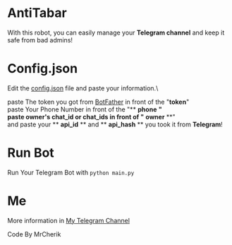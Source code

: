 # AntiTabar

With this robot, you can easily manage your **Telegram channel** and keep it safe from bad admins!



# Config.json

Edit the [config.json](https://github.com/KhodeCherik/AntiTabar/blob/main/config.json) file and paste your information.\

paste The token you got from [BotFather](https://t.me/BotFather) in front of the "**__token__**"\
paste Your Phone Number in front of the "** __phone__ **"\
paste owner's chat_id or chat_ids in front of "** __owner__ **"\
and paste your ** __api_id__ ** and ** __api_hash__ ** you took it from **Telegram**!


# Run Bot

Run Your Telegram Bot with
``` python main.py ```



# Me

More information in [My Telegram Channel](https://t.me/Cherik_Sources)

Code By MrCherik
